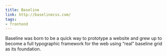 ```yaml
---
title: Baseline
link: http://baselinecss.com/
tags:
- frontend
---
```


Baseline was born to be a quick way to prototype a website and grew up to become a full typographic framework for the web using “real” baseline grid as its foundation.